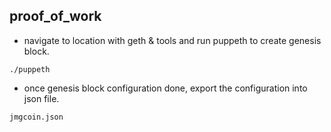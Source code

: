 ## proof_of_work
- navigate to location with geth & tools and run puppeth to create genesis block.
~~~
./puppeth
~~~
- once genesis block configuration done, export the configuration into json file.
~~~
jmgcoin.json
~~~
